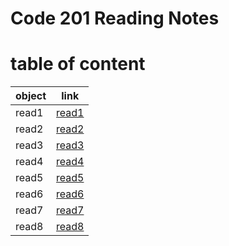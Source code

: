 # Code 201 Reading Notes



# table of content

| object | link |
| --- | ----------- |
| read1 | [read1](https://suhaib079.github.io/class201/read1) |
| read2 | [read2](https://suhaib079.github.io/class201/class02) |
| read3 | [read3](https://suhaib079.github.io/class201/read3) |
| read4 | [read4](https://suhaib079.github.io/class201/read4) |
| read5 | [read5](https://suhaib079.github.io/class201/read5) |
| read6 | [read6](https://suhaib079.github.io/class201/read6) |
| read7 | [read7](https://suhaib079.github.io/class201/read7) |
| read8 | [read8](https://suhaib079.github.io/class201/read8) |




